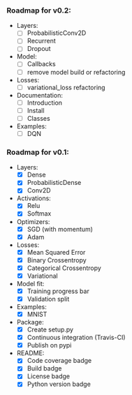 ### Roadmap for v0.2:
- Layers:
    - [ ] ProbabilisticConv2D
    - [ ] Recurrent
    - [ ] Dropout
- Model:
    - [ ] Callbacks
    - [ ] remove model build or refactoring
- Losses:
    - [ ] variational_loss refactoring
- Documentation:
    - [ ] Introduction
    - [ ] Install
    - [ ] Classes
- Examples:
    - [ ] DQN

### Roadmap for v0.1:
- Layers:
    - [x] Dense
    - [x] ProbabilisticDense
    - [x] Conv2D
- Activations:
    - [x] Relu
    - [x] Softmax
- Optimizers:
    - [x] SGD (with momentum)
    - [x] Adam
- Losses:
    - [x] Mean Squared Error
    - [x] Binary Crossentropy
    - [x] Categorical Crossentropy
    - [x] Variational
- Model fit:
    - [x] Training progress bar
    - [x] Validation split
- Examples:
    - [x] MNIST
- Package:
    - [x] Create setup.py
    - [x] Continuous integration (Travis-CI)
    - [x] Publish on pypi
- README:
    - [x] Code coverage badge
    - [x] Build badge
    - [x] License badge
    - [x] Python version badge
